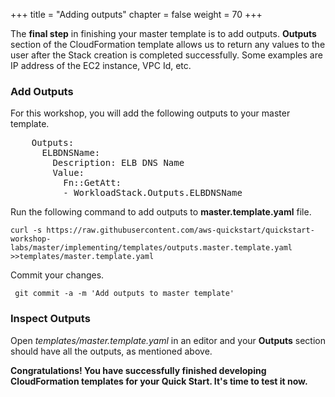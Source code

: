 +++
title = "Adding outputs"
chapter = false
weight = 70
+++

The **final step** in finishing your master template is to add outputs. **Outputs** section of the CloudFormation template allows us to return any values to the user after the Stack creation is completed successfully. Some examples are IP address of the EC2 instance, VPC Id, etc.

### Add Outputs

For this workshop, you will add the following outputs to your master template.

<pre>
	Outputs:
	  ELBDNSName:
	    Description: ELB DNS Name
	    Value:
	      Fn::GetAtt:
	      - WorkloadStack.Outputs.ELBDNSName
</pre>

Run the following command to add outputs to **master.template.yaml** file.

```
curl -s https://raw.githubusercontent.com/aws-quickstart/quickstart-workshop-labs/master/implementing/templates/outputs.master.template.yaml >>templates/master.template.yaml
```

Commit your changes.

` git commit -a -m 'Add outputs to master template'`

### Inspect Outputs

Open _templates/master.template.yaml_ in an editor and your **Outputs** section should have all the outputs, as mentioned above.

**Congratulations! You have successfully finished developing CloudFormation templates for your Quick Start. It's time to test it now.**